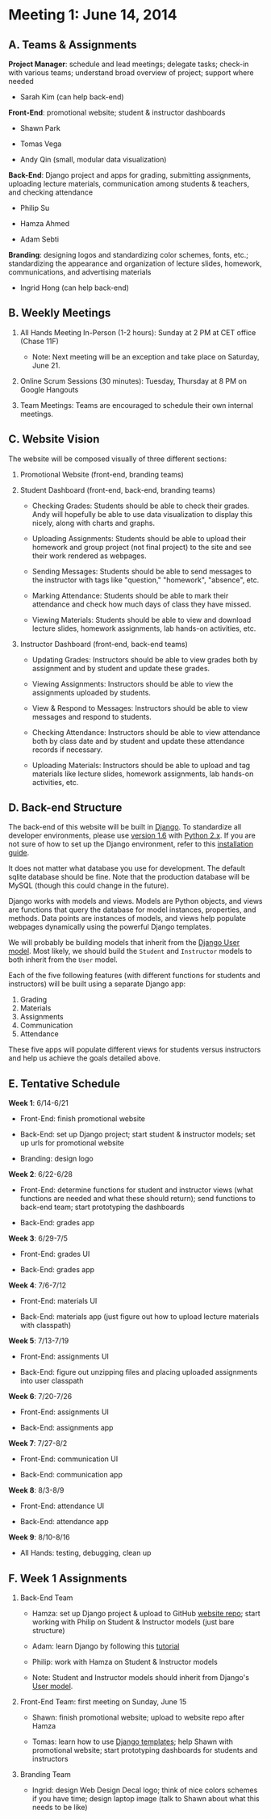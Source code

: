 Meeting 1: June 14, 2014
========


A. Teams & Assignments
--------

__Project Manager__: schedule and lead meetings; delegate tasks; check-in with
various teams; understand broad overview of project; support where needed

- Sarah Kim (can help back-end)

__Front-End__: promotional website; student & instructor dashboards

- Shawn Park

- Tomas Vega

- Andy Qin (small, modular data visualization)

__Back-End__: Django project and apps for grading, submitting assignments, uploading
lecture materials, communication among students & teachers, and checking attendance

- Philip Su

- Hamza Ahmed

- Adam Sebti

__Branding__: designing logos and standardizing color schemes, fonts, etc.;
standardizing the appearance and organization of lecture slides, homework, communications,
and advertising materials

- Ingrid Hong (can help back-end)


B. Weekly Meetings
--------

1. All Hands Meeting In-Person (1-2 hours): Sunday at 2 PM at CET office (Chase 11F)

    - Note: Next meeting will be an exception and take place on Saturday, June 21.

2. Online Scrum Sessions (30 minutes): Tuesday, Thursday at 8 PM on Google Hangouts

3. Team Meetings: Teams are encouraged to schedule their own internal meetings.


C. Website Vision
--------

The website will be composed visually of three different sections:

1. Promotional Website (front-end, branding teams)

2. Student Dashboard (front-end, back-end, branding teams)

    - Checking Grades: Students should be able to check their grades. Andy will hopefully
    be able to use data visualization to display this nicely, along with charts and graphs.
    
    - Uploading Assignments: Students should be able to upload their homework and group
    project (not final project) to the site and see their work rendered as webpages.
    
    - Sending Messages: Students should be able to send messages to the instructor with
    tags like "question," "homework", "absence", etc.
    
    - Marking Attendance: Students should be able to mark their attendance and check how
    much days of class they have missed.
    
    - Viewing Materials: Students should be able to view and download lecture slides,
    homework assignments, lab hands-on activities, etc.

3. Instructor Dashboard (front-end, back-end teams)

    - Updating Grades: Instructors should be able to view grades both by assignment and by
    student and update these grades.
    
    - Viewing Assignments: Instructors should be able to view the assignments uploaded by
    students.
    
    - View & Respond to Messages: Instructors should be able to view messages and respond
    to students.
    
    - Checking Attendance: Instructors should be able to view attendance both by class date
    and by student and update these attendance records if necessary.

    - Uploading Materials: Instructors should be able to upload and tag materials like lecture
    slides, homework assignments, lab hands-on activities, etc.


D. Back-end Structure
--------

The back-end of this website will be built in [Django](https://www.djangoproject.com/). To
standardize all developer environments, please use [version 1.6](https://www.djangoproject.com/download/)
with [Python 2.x](https://www.python.org/downloads/). If you are not sure of how to set
up the Django environment, refer to this [installation guide](https://docs.djangoproject.com/en/1.6/intro/install/).

It does not matter what database you use for development. The default sqlite database should
be fine. Note that the production database will be MySQL (though this could change in the future).

Django works with models and views. Models are Python objects, and views are functions that
query the database for model instances, properties, and methods. Data points are instances
of models, and views help populate webpages dynamically using the powerful Django templates.

We will probably be building models that inherit from the [Django User model](https://docs.djangoproject.com/en/dev/ref/contrib/auth/).
Most likely, we should build the `Student` and `Instructor` models to both inherit from
the `User` model.

Each of the five following features (with different functions for students and instructors)
will be built using a separate Django app:

1. Grading
2. Materials
3. Assignments
4. Communication
5. Attendance

These five apps will populate different views for students versus instructors and help us
achieve the goals detailed above.


E. Tentative Schedule
--------

__Week 1__: 6/14-6/21

- Front-End: finish promotional website

- Back-End: set up Django project; start student & instructor models; set up urls for promotional website

- Branding: design logo

__Week 2__: 6/22-6/28

- Front-End: determine functions for student and instructor views (what functions are needed
and what these should return); send functions to back-end team; start prototyping the dashboards

- Back-End: grades app

__Week 3__: 6/29-7/5

- Front-End: grades UI

- Back-End: grades app

__Week 4__: 7/6-7/12

- Front-End: materials UI

- Back-End: materials app (just figure out how to upload lecture materials with classpath)

__Week 5__: 7/13-7/19

- Front-End: assignments UI

- Back-End: figure out unzipping files and placing uploaded assignments into user classpath

__Week 6__: 7/20-7/26

- Front-End: assignments UI

- Back-End: assignments app

__Week 7__: 7/27-8/2

- Front-End: communication UI

- Back-End: communication app

__Week 8__: 8/3-8/9

- Front-End: attendance UI

- Back-End: attendance app

__Week 9__: 8/10-8/16

- All Hands: testing, debugging, clean up


F. Week 1 Assignments
--------

1. Back-End Team

    - Hamza: set up Django project & upload to GitHub [website repo](https://github.com/webdesigndecal/website);
    start working with Philip on Student & Instructor models (just bare structure)
    
    - Adam: learn Django by following this [tutorial](https://docs.djangoproject.com/en/1.6/intro/tutorial01/)
    
    - Philip: work with Hamza on Student & Instructor models
    
    - Note: Student and Instructor models should inherit from Django's [User model](https://docs.djangoproject.com/en/dev/ref/contrib/auth/).

2. Front-End Team: first meeting on Sunday, June 15

    - Shawn: finish promotional website; upload to website repo after Hamza
    
    - Tomas: learn how to use [Django templates](https://docs.djangoproject.com/en/1.6/intro/tutorial03/#use-the-template-system);
    help Shawn with promotional website; start prototyping dashboards for students and instructors

3. Branding Team

    - Ingrid: design Web Design Decal logo; think of nice colors schemes if you have time;
    design laptop image (talk to Shawn about what this needs to be like)

